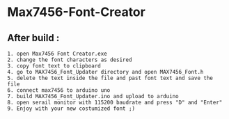 # Max7456-Font-Creator

## After build :
	1. open Max7456 Font Creator.exe 
	2. change the font characters as desired
	3. copy font text to clipboard 
	4. go to MAX7456_Font_Updater directory and open MAX7456_Font.h
	5. delete the text inside the file and past font text and save the file
	6. connect max7456 to arduino uno 
	7. build MAX7456_Font_Updater.ino and upload to arduino 
	8. open serail monitor with 115200 baudrate and press "D" and "Enter" 
	9. Enjoy with your new costumized font ;)
